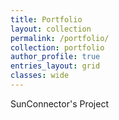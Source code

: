 ```yaml
---
title: Portfolio
layout: collection
permalink: /portfolio/
collection: portfolio
author_profile: true
entries_layout: grid
classes: wide
---
```


SunConnector's Project